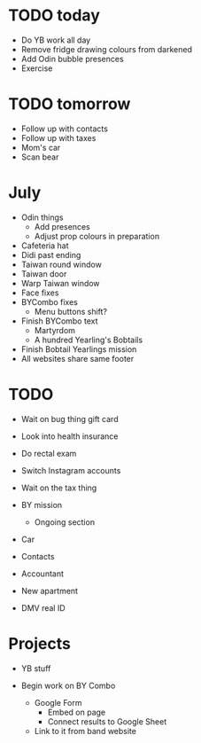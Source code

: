 # TODO today
* Do YB work all day
* Remove fridge drawing colours from darkened
* Add Odin bubble presences
* Exercise

# TODO tomorrow
* Follow up with contacts
* Follow up with taxes
* Mom's car
* Scan bear

# July
* Odin things
    * Add presences
    * Adjust prop colours in preparation
* Cafeteria hat
* Didi past ending
* Taiwan round window
* Taiwan door
* Warp Taiwan window
* Face fixes
* BYCombo fixes
    * Menu buttons shift?
* Finish BYCombo text
    * Martyrdom
    * A hundred Yearling's Bobtails
* Finish Bobtail Yearlings mission
* All websites share same footer

# TODO
* Wait on bug thing gift card
* Look into health insurance
* Do rectal exam
* Switch Instagram accounts
* Wait on the tax thing
* BY mission
    * Ongoing section

* Car
* Contacts
* Accountant
* New apartment
* DMV real ID

# Projects
* YB stuff

* Begin work on BY Combo
    * Google Form
        * Embed on page
        * Connect results to Google Sheet
    * Link to it from band website